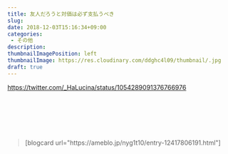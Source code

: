 ```yaml
---
title: 友人だろうと対価は必ず支払うべき
slug: 
date: 2018-12-03T15:16:34+09:00
categories: 
 - その他
description: 
thumbnailImagePosition: left
thumbnailImage: https://res.cloudinary.com/ddghc4l09/thumbnail/.jpg
draft: true
---
```


<!--more-->

https://twitter.com/_HaLucina/status/1054289091376766976

&nbsp;

&nbsp;

&nbsp;
<blockquote>[blogcard url="https://ameblo.jp/nyg1t10/entry-12417806191.html"]</blockquote>
